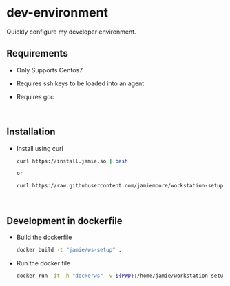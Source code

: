 dev-environment
=================

Quickly configure my developer environment.



## Requirements

* Only Supports Centos7

* Requires ssh keys to be loaded into an agent

* Requires gcc

  ​


## Installation

* Install using curl

  ```bash
  curl https://install.jamie.so | bash

  or

  curl https://raw.githubusercontent.com/jamiemoore/workstation-setup/master/install.sh | bash
  ```

  ​


## Development in dockerfile


* Build the dockerfile

  ```bash
  docker build -t "jamie/ws-setup" .
  ```


* Run the docker file

  ```bash
  docker run -it -h "dockerws" -v ${PWD}:/home/jamie/workstation-setup jamie/ws-setup
  ```
